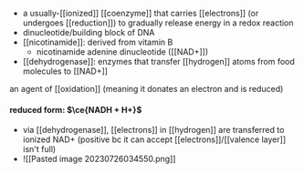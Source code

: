 - a usually-[[ionized]] [[coenzyme]] that carries [[electrons]] (or undergoes [[reduction]]) to gradually release energy in a redox reaction
- dinucleotide/building block of DNA
- [[nicotinamide]]: derived from vitamin B
	- nicotinamide adenine dinucleotide ([[NAD+]])
- [[dehydrogenase]]:  enzymes that transfer [[hydrogen]] atoms from food molecules to [[NAD+]]

an agent of [[oxidation]] (meaning it donates an  electron and is reduced)
#### reduced form: $\ce{NADH + H+}$
- via [[dehydrogenase]], [[electrons]] in [[hydrogen]] are transferred to ionized NAD+ (positive bc it can accept [[electrons]]/[[valence layer]] isn't full)
- ![[Pasted image 20230726034550.png]]